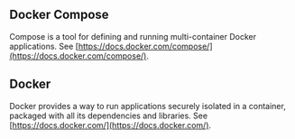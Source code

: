 ## Docker Compose
Compose is a tool for defining and running multi-container Docker applications. See [https://docs.docker.com/compose/](https://docs.docker.com/compose/).


## Docker
Docker provides a way to run applications securely isolated in a container, packaged with all its dependencies and libraries. See [https://docs.docker.com/](https://docs.docker.com/).
